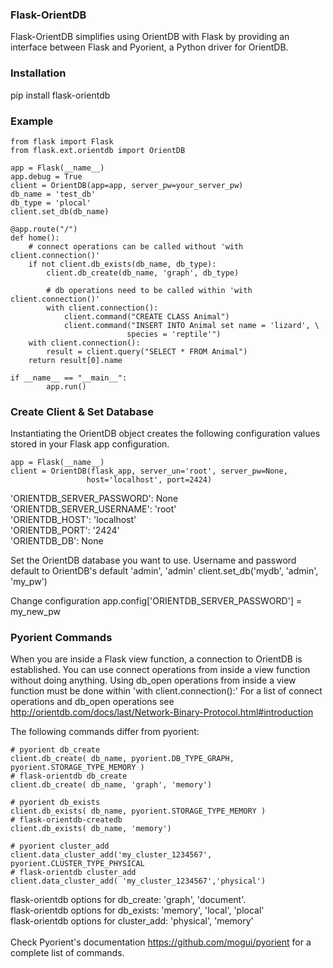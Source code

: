 <h3>Flask-OrientDB</h3>
Flask-OrientDB simplifies using OrientDB with Flask by providing an interface between Flask and Pyorient, 
a Python driver for OrientDB.

### Installation
pip install flask-orientdb

### Example 
    from flask import Flask
    from flask.ext.orientdb import OrientDB
    
    app = Flask(__name__)
    app.debug = True
    client = OrientDB(app=app, server_pw=your_server_pw)
    db_name = 'test_db'
    db_type = 'plocal'
    client.set_db(db_name)
    
    @app.route("/")
    def home():
        # connect operations can be called without 'with client.connection()'
        if not client.db_exists(db_name, db_type):
            client.db_create(db_name, 'graph', db_type)
            
            # db operations need to be called within 'with client.connection()'
            with client.connection():
                client.command("CREATE CLASS Animal")
                client.command("INSERT INTO Animal set name = 'lizard', \
                              species = 'reptile'")
        with client.connection():
            result = client.query("SELECT * FROM Animal")
        return result[0].name
    
    if __name__ == "__main__":
            app.run()

### Create Client & Set Database
Instantiating the OrientDB object creates the following configuration values stored in your Flask app configuration.

    app = Flask(__name__)
    client = OrientDB(flask_app, server_un='root', server_pw=None, 
                     host='localhost', port=2424)
 
'ORIENTDB_SERVER_PASSWORD': None <br>
'ORIENTDB_SERVER_USERNAME': 'root' <br>
'ORIENTDB_HOST': 'localhost' <br>
'ORIENTDB_PORT': '2424'  <br>
'ORIENTDB_DB': None

Set the OrientDB database you want to use. 
Username and password default to OrientDB's default 'admin', 'admin'
    client.set_db('mydb', 'admin', 'my_pw')
    
Change configuration
app.config['ORIENTDB_SERVER_PASSWORD'] = my_new_pw
        
### Pyorient Commands
When you are inside a Flask view function, a connection to OrientDB is established. You can use connect operations 
from inside a view function without doing anything. Using db_open operations from inside a view function must be done within 'with client.connection():' For a list of connect operations and db_open operations see 
http://orientdb.com/docs/last/Network-Binary-Protocol.html#introduction
 
The following commands differ from pyorient:    
    
    # pyorient db_create   
    client.db_create( db_name, pyorient.DB_TYPE_GRAPH, pyorient.STORAGE_TYPE_MEMORY ) 
    # flask-orientdb db_create  
    client.db_create( db_name, 'graph', 'memory')   
 
    # pyorient db_exists
    client.db_exists( db_name, pyorient.STORAGE_TYPE_MEMORY )
    # flask-orientdb-createdb
    client.db_exists( db_name, 'memory') 
    
    # pyorient cluster_add 
    client.data_cluster_add('my_cluster_1234567', pyorient.CLUSTER_TYPE_PHYSICAL
    # flask-orientdb cluster_add 
    client.data_cluster_add( 'my_cluster_1234567','physical') 
    
    

flask-orientdb options for db_create: 'graph', 'document'. <br>
flask-orientdb options for db_exists: 'memory', 'local', 'plocal' <br>
flask-orientdb options for cluster_add: 'physical', 'memory' <br>
 <br>
Check Pyorient's documentation https://github.com/mogui/pyorient for a
complete list of commands.
